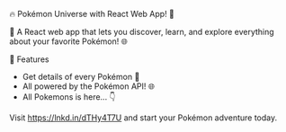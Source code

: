 🔥 Pokémon Universe with React Web App! 🚀   

📌 A React web app that lets you discover, learn, and explore everything about your favorite Pokémon! 🌐   

🌟 Features  

- Get details of every Pokémon 🧐
- All powered by the Pokémon API! 🌐
- All Pokemons is here... 👇

Visit https://lnkd.in/dTHy4T7U and start your Pokémon adventure today. 
